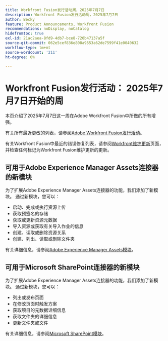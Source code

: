 ```yaml
---
title: Workfront Fusion发行活动周，2025年7月7日
description: Workfront Fusion发行活动周，2025年7月7日
author: Becky
feature: Product Announcements, Workfront Fusion
recommendations: noDisplay, noCatalog
hidefromtoc: true
exl-id: 21ac2aea-8fd9-4db7-bce8-720b47137a5f
source-git-commit: 062e5cef836e808a9553a62de7599f41e0040632
workflow-type: tm+mt
source-wordcount: '211'
ht-degree: 0%

---
```


# Workfront Fusion发行活动： 2025年7月7日开始的周

本页介绍了2025年7月7日这一周在Adobe Workfront Fusion中所做的所有增强。

有关所有最近更改的列表，请参阅[Adobe Workfront Fusion发行活动](/help/workfront-fusion/fusion-product-releases/fusion-release-activity.md)。

有关Workfront Fusion中最近的错误修复列表，请参阅[Workfront维护更新](https://experienceleague.adobe.com/zh-hans/docs/workfront-known-issues/releases/current-updates)页面，并检查任何标记为Workfront Fusion维护更新的更新。

## 可用于Adobe Experience Manager Assets连接器的新模块

为了扩展Adobe Experience Manager Assets连接器的功能，我们添加了新模块。 通过新模块，您可以：

* 启动、完成或执行资源上传
* 获取预签名的存储
* 获取或更新资源元数据
* 导入资源或获取有关导入作业的信息
* 创建、读取或删除资源关系
* 创建、列出、读取或删除文件夹

有关详细信息，请参阅[Adobe Experience Manager Assets模块](/help/workfront-fusion/references/apps-and-modules/adobe-connectors/aem-assets-modules.md)。

## 可用于Microsoft SharePoint连接器的新模块


为了扩展Adobe Experience Manager Assets连接器的功能，我们添加了新模块。 通过新模块，您可以：



* 列出或发布页面
* 在修改页面时触发方案
* 获取项目的元数据详细信息
* 获取文件夹的详细信息
* 更新文件夹或文件

有关详细信息，请参阅[Microsoft SharePoint模块](/help/workfront-fusion/references/apps-and-modules/third-party-connectors/sharepoint-modules.md)。
